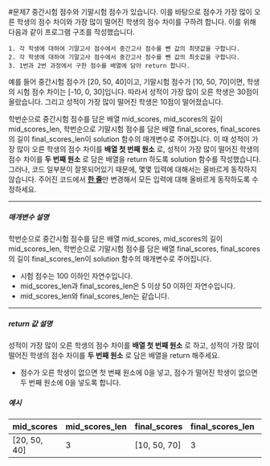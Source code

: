 #문제7
중간시험 점수와 기말시험 점수가 있습니다. 이를 바탕으로 점수가 가장 많이 오른 학생의 점수 차이와 가장 많이 떨어진 학생의 점수 차이를 구하려 합니다. 이를 위해 다음과 같이 프로그램 구조를 작성했습니다.

```
1. 각 학생에 대하여 기말고사 점수에서 중간고사 점수를 뺀 값의 최댓값을 구합니다.
2. 각 학생에 대하여 기말고사 점수에서 중간고사 점수를 뺀 값의 최솟값을 구합니다.
3. 1번과 2번 과정에서 구한 점수를 배열에 담아 return 합니다.
```

예를 들어 중간시험 점수가 [20, 50, 40]이고, 기말시험 점수가 [10, 50, 70]이면, 학생의 시험 점수 차이는 [-10, 0, 30]입니다. 따라서 성적이 가장 많이 오른 학생은 30점이 올랐습니다. 그리고 성적이 가장 많이 떨어진 학생은 10점이 떨어졌습니다.

학번순으로 중간시험 점수를 담은 배열 mid_scores, mid_scores의 길이 mid_scores_len, 학번순으로 기말시험 점수를 담은 배열 final_scores, final_scores의 길이 final_scores_len이 solution 함수의 매개변수로 주어집니다. 이 때 성적이 가장 많이 오른 학생의 점수 차이를 **배열 첫 번째 원소** 로, 성적이 가장 많이 떨어진 학생의 점수 차이를 **두 번째 원소** 로 담은 배열을 return 하도록 solution 함수를 작성했습니다. 그러나, 코드 일부분이 잘못되어있기 때문에, 몇몇 입력에 대해서는 올바르게 동작하지 않습니다. 주어진 코드에서 <U>**한 줄**</U>만 변경해서 모든 입력에 대해 올바르게 동작하도록 수정하세요.

---
##### 매개변수 설명
학번순으로 중간시험 점수를 담은 배열 mid_scores, mid_scores의 길이 mid_scores_len, 학번순으로 기말시험 점수를 담은 배열 final_scores, final_scores의 길이 final_scores_len이 solution 함수의 매개변수로 주어집니다.

* 시험 점수는 100 이하인 자연수입니다.
* mid_scores_len과 final_scores_len은 5 이상 50 이하인 자연수입니다.
* mid_scores_len와 final_scores_len는 같습니다.

---
##### return 값 설명

성적이 가장 많이 오른 학생의 점수 차이를 **배열 첫 번째 원소** 로 하고,  성적이 가장 많이 떨어진 학생의 점수 차이를 **두 번째 원소** 로 담은 배열을 return 해주세요.
* 점수가 오른 학생이 없으면 첫 번째 원소에 0을 넣고, 점수가 떨어진 학생이 없으면 두 번째 원소에 0을 넣도록 합니다.


##### 예시

| mid_scores   | mid_scores_len | final_scores | final_scores_len | return    |
|--------------|----------------|--------------|------------------|-----------|
| [20, 50, 40] | 3              | [10, 50, 70] | 3                | [30, -10] |

